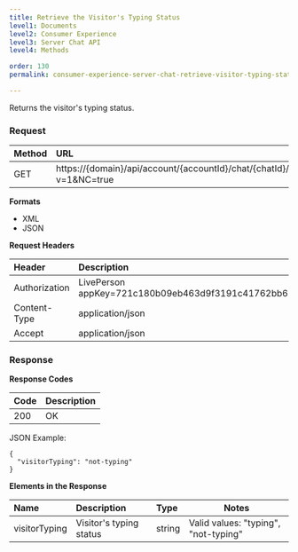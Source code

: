 ```yaml
---
title: Retrieve the Visitor's Typing Status
level1: Documents
level2: Consumer Experience
level3: Server Chat API
level4: Methods

order: 130
permalink: consumer-experience-server-chat-retrieve-visitor-typing-status.html

---
```


Returns the visitor's typing status.

### Request

| Method | URL |
| :--- | :--- |
| GET | https://{domain}/api/account/{accountId}/chat/{chatId}/info/visitorTyping?v=1&NC=true |

**Formats**

- XML
- JSON

**Request Headers**

| Header | Description |
| :--- | :--- |
| Authorization | LivePerson appKey=721c180b09eb463d9f3191c41762bb68 |
| Content-Type | application/json |
| Accept | application/json |

### Response

**Response Codes**

| Code | Description |
| :--- | :--- |
| 200 | OK |

JSON Example:

    {
      "visitorTyping": "not-typing"
    }

**Elements in the Response**

| Name	| Description | Type |  Notes |
| :--- | :--- | :--- |  --- |
| visitorTyping | Visitor's typing status | string | Valid values: "typing", "not-typing"|